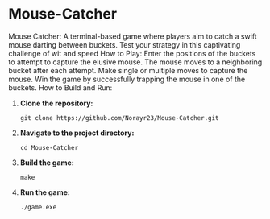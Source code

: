 # Mouse-Catcher
Mouse Catcher: A terminal-based game where players aim to catch a swift mouse darting between buckets. Test your strategy in this captivating challenge of wit and speed
How to Play:
 Enter the positions of the buckets to attempt to capture the elusive mouse.
 The mouse moves to a neighboring bucket after each attempt.
 Make single or multiple moves to capture the mouse.
 Win the game by successfully trapping the mouse in one of the buckets.
How to Build and Run:
1. **Clone the repository:**
    ```
    git clone https://github.com/Norayr23/Mouse-Catcher.git
    ```
2. **Navigate to the project directory:**
    ```
    cd Mouse-Catcher
    ```
3. **Build the game:**
    ```
    make
    ```
4. **Run the game:**
    ```
    ./game.exe
    ```
